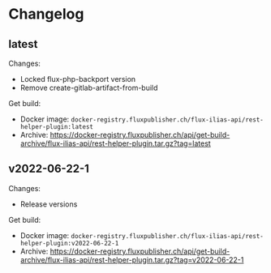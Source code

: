 # Changelog

## latest

Changes:

- Locked flux-php-backport version
- Remove create-gitlab-artifact-from-build

Get build:

- Docker image: `docker-registry.fluxpublisher.ch/flux-ilias-api/rest-helper-plugin:latest`
- Archive: https://docker-registry.fluxpublisher.ch/api/get-build-archive/flux-ilias-api/rest-helper-plugin.tar.gz?tag=latest

## v2022-06-22-1

Changes:

- Release versions

Get build:

- Docker image: `docker-registry.fluxpublisher.ch/flux-ilias-api/rest-helper-plugin:v2022-06-22-1`
- Archive: https://docker-registry.fluxpublisher.ch/api/get-build-archive/flux-ilias-api/rest-helper-plugin.tar.gz?tag=v2022-06-22-1
